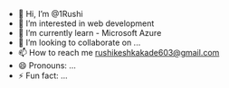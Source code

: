 - 👋 Hi, I’m @1Rushi
- 👀 I’m interested in web development
- 🌱 I’m currently learn - Microsoft Azure 
- 💞️ I’m looking to collaborate on ...
- 📫 How to reach me rushikeshkakade603@gmail.com
- 😄 Pronouns: ...
- ⚡ Fun fact: ...

<!---
1Rushi/1Rushi is a ✨ special ✨ repository because its `README.md` (this file) appears on your GitHub profile.
You can click the Preview link to take a look at your changes.
--->
